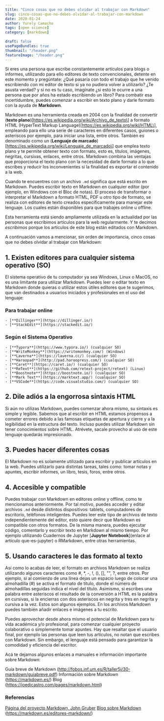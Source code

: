 ```yaml
---
title: "Cinco cosas que no debes olvidar al trabajar con Markdown"
slug: cinco-cosas-que-no-debes-olvidar-al-trabajar-con-markdown
date: 2020-01-24
author: Yurely Camacho
tags: [open science]
category: [markdown]
 
draft: false
usePageBundles: true
thumbnail: "/header.png"
featureImage: "/header.png"
---
```



<!-- # Cinco cosas que no debes olvidar al trabajar con Markdown -->
<!-- **Por Yurely Camacho** -->



Si eres una persona que escribe constantemente artículos para blogs o informes, utilizando para ello editores de texto convencionales, detente en este momento y pregúntate: ¿Qué pasaría con todo el trabajo que he venido
escribiendo con mi editor de texto si ya no pudiera volver a utilizarlo? ¿Te asusta verdad? y si no es tu caso, imagínate ¿si esto le ocurre a una persona que por años ha estado escribiendo un libro? Para combatir esa incertidumbre, puedes comenzar a escribir en texto plano y darle formato con la ayuda de **Markdown**.

<!-- TEASER_END -->

Markdown es una herramienta creada en 2004 con la finalidad de convertir (**texto plano**)\[https://es.wikipedia.org/wiki/Archivo_de_texto\] a formato HTML (HyperText Markup Language)\[https://es.wikipedia.org/wiki/HTML\], empleando para ello una serie de caracteres en diferentes casos, guiones o asteriscos por ejemplo, para iniciar una lista, entre otros. También es denominado como un (**Lenguaje de marcado**)\[https://es.wikipedia.org/wiki/Lenguaje_de_marcado\] que emplea texto plano y te permite obtener texto con formato, esto es, títulos, imágenes, negritas, cursivas, enlaces, entre otros. Markdown combina las ventajas que proporciona el texto plano con la necesidad de darle formato a lo que escribes y reducir los inconvenientes si la finalidad es exportar el contenido a la web.

Cuando te encuentres con un archivo `.md` significa que está escrito en Markdown. Puedes escribir texto en Markdown en cualquier editor (por ejemplo, en Windows con el Bloc de notas). El proceso de transformar o interpretar el Markdown a formato HTML, PDF u otro tipo de formato, se realiza con editores de texto creados específicamente para manejar este lenguaje. Los cuales están disponibles para que trabajes online u offline.

Esta herramienta está siendo ampliamente utilizada en la actualidad por las personas que escribimos artículos para la web regularmente. Y te decimos *escribimos* porque los artículos de este blog están editados con Markdown.

A continuación vamos a mencionar, sin orden de importancia, cinco cosas que no debes olvidar al trabajar con Markdown:

## 1. Existen editores para cualquier sistema operativo (SO)

El sistema operativo de tu computador ya sea Windows, Linux o MacOS, no es una limitante para utilizar Markdown. Puedes leer o editar texto en Markdown donde quieras o utilizar estos útiles editores que te sugerimos, que van destinados a usuarios iniciados y profesionales en el uso del lenguaje:

### Para trabajar online

```
- [**Dillinger**](https://dillinger.io/)
- [**StackEdit**](https://stackedit.io/)
```

### Según el Sistema Operativo

```
- [**Typora**](https://www.typora.io/) (cualquier SO) 
- [**WriteMonkey**](https://writemonkey.com/) (Windows)
- [**Laverna**](https://laverna.cc/) (cualquier SO)
- [**Haroopad**](http://pad.haroopress.com/) (cualquier SO)
- [**Caret**](https://caret.io/) (cualquier SO)
- [**ReText**](https://github.com/retext-project/retext) (Linux)
- [**Boostnote**](https://boostnote.io/) (cualquier SO)
- [**Mark Text**](https://marktext.app/) (cualquier SO)
- [**VSCode**](https://code.visualstudio.com/) (cualquier SO)
```

## 2. Dile adiós a la engorrosa sintaxis HTML

Si aún no utilizas Markdown, puedes comenzar ahora mismo, su sintaxis es simple y legible. Sabemos que al escribir en HTML estamos propensos a cometer errores debido a las famosas etiquetas de apertura y cierre y a
la legibilidad en la estructura del texto. Incluso puedes utilizar Markdown sin tener conocimientos sobre HTML. Atrévete, sacale provecho al uso de este lenguaje quedarás impresionado.

## 3. Puedes hacer diferentes cosas

El Markdown no es solamente utilizado para escribir y publicar artículos en la web. Puedes utilizarlo para distintas tareas, tales como: tomar notas y apuntes, escribir informes, un libro, tesis, foros, entre otros.

## 4. Accesible y compatible

Puedes trabajar con Markdown en editores online y offline, como te mencionamos anteriormente. Por tal motivo, puedes acceder y editar archivos `.md` desde distintos dispositivos: tablets, computadores de escritorio, teléfonos inteligentes. Puedes leer este tipo de archivos de texto independientemente del editor, esto quiere decir que Markdown es compatible con otros formatos. De la misma manera, puedes ejecutar código, comentarlo y escribir texto en Markdown al mismo tiempo. Por ejemplo utilizando Cuadernos de Jupyter \[**Jupyter Notebook**\](enlace al artículo que-es-jupyter) o RMarkdown, entre otras herramientas.

## 5. Usando caracteres le das formato al texto

Así como lo acabas de leer, el formato en archivos Markdown se realiza utilizando algunos caracteres como #, \*, -, !, (), [], "", ?, entre otros. Por ejemplo, si al comienzo de una línea dejas un espacio luego de colocar una almohadilla (#) se activa el formato de título, donde el número de almohadillas seguidas indica el nivel del título. Asimismo, si escribes una palabra entre asteriscos el resultado de la conversión a HTML es la palabra en cursivas, si la encierras con dos asteriscos en negrita y tres en negrita y cursiva a la vez. Estos son algunos ejemplos. En los archivos Markdown puedes también añadir enlaces e imágenes a tu escrito.

Puedes aprovechar desde ahora mismo el potencial de Markdown para tu vida académica y/o profesional, para comenzar cualquier proyecto colaborativo o simplemente tomar apuntes. Hay que resaltar que el usuario final, por ejemplo las personas que leen tus artículos, no notan que escribes con Markdown. Sin embargo, el lenguaje está pensado para garantizar la comodidad y eficiencia del escritor.

Acá te dejamos algunos enlaces a manuales e información importante sobre Markdown:

Guía breve de Markdown (http://fobos.inf.um.es/R/taller5j/30-markdown/guiabreve.pdf)
Información sobre Markdown (https://markdown.es/)
Blog (https://joedicastro.com/pages/markdown.html)

### Referencias

[Página del proyecto Markdown, John Gruber](https://daringfireball.net/projects/markdown/)
[Blog sobre Markdown](https://markdown.es/) (https://markdown.es/editores-markdown/)
